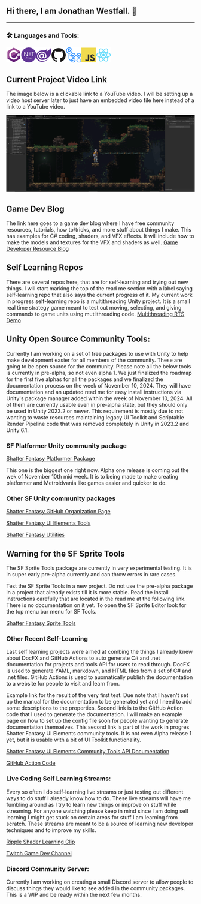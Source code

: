 ## Hi there, I am Jonathan Westfall. 👋
----
### :hammer_and_wrench: Languages and Tools:

<div>
 <img src="https://github.com/devicons/devicon/blob/master/icons/csharp/csharp-original.svg" title="C#" **alt="C#" width="40" height="40" align="left"/>
 <img src="https://github.com/devicons/devicon/blob/master/icons/dotnetcore/dotnetcore-original.svg" title="Dot Net Core" **alt="Dot Net Core" width="40" height="40" align="left"/>
 <img src="https://github.com/devicons/devicon/blob/master/icons/blazor/blazor-original.svg" title="Blazor" **alt="Blazor" width="40" height="40" align="left"/>
</div>
<div>
 <img src="https://github.com/devicons/devicon/blob/master/icons/github/github-original.svg" title="Github" **alt="Github" width="40" height="40" align="left"/>
 <img src="https://github.com/devicons/devicon/blob/master/icons/githubactions/githubactions-original.svg" title="Github Actions" **alt="Github Actions" width="40" height="40" align="left"/>
</div>
<div>
 <img src="https://github.com/devicons/devicon/blob/master/icons/javascript/javascript-original.svg" title="Javascript" **alt="Javascript" width="40" height="40" align="left"/>
 <img src="https://github.com/devicons/devicon/blob/master/icons/react/react-original.svg" title="React" **alt="React" width="40" height="40"/>
</div>

## Current Project Video Link
The image below is a clickable link to a YouTube video. 
I will be setting up a video host server later to just have an embedded video file here instead of a link to a YouTube video.


[![Project Update Vieo Link](assets/images/project-update-thumbnail.PNG)](https://www.youtube.com/watch?v=rffI_-mzNRw)



## Game Dev Blog
The link here goes to a game dev blog where I have free community resources, tutorials, how to/tricks, and more stuff about things I make.
This has examples for C# coding, shaders, and VFX effects. It will include how to make the models and textures for the VFX and shaders as well.
[Game Developer Resource Blog](https://jonathans-private-organization.gitbook.io/jonathan-westfall-dev-blog)

## Self Learning Repos
There are several repos here, that are for self-learning and trying out new things. I will start marking the top of the read me section with a label saying self-learning repo that also says the current progress of it.
My current work in progress self-learning repo is a multithreading Unity project. It is a small real time strategy game meant to test out moving, selecting, and giving commands to game units using mutlithreading code. 
[Multithreading RTS Demo](https://github.com/crowhound/Multithreaded-RTS-DOTS-Demo)

## Unity Open Source Community Tools:
Currently I am working on a set of free packages to use with Unity to help make development easier for all members of the community. 
These are going to be open source for the community. Please note all the below tools is currently in pre-alpha, so not even alpha 1. 
We just finalized the roadmap for the first five alphas for all the packages and we finalized the documentation process on the week of November 10, 2024.
They will have documentation and an updated read me for easy install instructions via Unity's package manager added within the week of November 10, 2024.
All of them are currently usable even in pre-alpha state, but they should only be used in Unity 2023.2 or newer. 
This requirement is mostly due to not wanting to waste resources maintaining legacy UI Toolkit and Scriptable Render Pipeline code that was removed completely in Unity in 2023.2 and Unity 6.1.

### SF Platformer Unity community package
[Shatter Fantasy Platformer Package](https://github.com/crowhound/SF-Platformer)

This one is the biggest one right now. Alpha one release is coming out the wek of November 10th mid week.
It is to being made to make creating platformer and Metroidvania like games easier and quicker to do.

### Other SF Unity community packages
[Shatter Fantasy GitHub Organization Page](https://github.com/Shatter-Fantasy)

[Shatter Fantasy UI Elements Tools](https://github.com/Shatter-Fantasy/SF-UI-Elements)

[Shatter Fantasy Utilities](https://github.com/Shatter-Fantasy/SF-Utilities)

## Warning for the SF Sprite Tools
The SF Sprite Tools package are currently in very experimental testing. 
It is in super early pre-alpha currently and can throw errors in rare cases.

Test the SF Sprite Tools in a new project. Do not use the pre-alpha package in a project that already exists till it is more stable.
Read the install instructions carefully that are located in the read me at the following link.
There is no documentation on it yet. To open the SF Sprite Editor look for the top menu bar menu for SF Tools.

[Shatter Fantasy Sprite Tools](https://github.com/crowhound/SF-Sprite-Tools)


### Other Recent Self-Learning 
Last self learning projects were aimed at combing the things I already knew about DocFX and GitHub Actions to auto generate C# and .net documentation for projects and tools API for users to read through.
DocFX is used to generate YAML, markdown, and HTML files from a set of C# and .net files. 
GitHub Actions is used to auomatically publish the documentation to a website for people to visit and learn from. 

Example link for the result of the very first test. Due note that I haven't set up the manual for the documentation to be generated yet and I need to add some descriptions to the properties.
Second link is to the GitHub Action code that I used to generate the documentation. I will make an example page on how to set up the config file soon for people wanting to generate documentation themselves.
This second link is part of the work in progres Shatter Fantasy UI Elements community tools. It is not even Alpha release 1 yet, but it is usable with a bit of UI Toolkit functionality.

[Shatter Fantasy UI Elements Community Tools API Documentation](https://shatter-fantasy.github.io/SF-UI-Elements/api/SFEditor.UIElements.Utilities.MouseRectDragManipulator.html)

[GitHub Action Code](https://github.com/Shatter-Fantasy/SF-UI-Elements/blob/master/.github/workflows/documentation.yml)

### Live Coding Self Learning Streams:
Every so often I do self-learning live streams or just testing out different ways to do stuff I already know how to do. 
These live streams will have me fumbling around as I try to learn new things or improve on stuff while streaming.
For anyone watching please keep in mind since I am doing self learning I might get stuck on certain areas for stuff I am learning from scratch.
These streams are meant to be a source of learning new developer techniques and to improve my skills.

[Ripple Shader Learning Clip](https://www.twitch.tv/videos/2300075570)

[Twitch Game Dev Channel](https://www.twitch.tv/8bitsperplay)


### Discord Community Server:
Currently I am working on creating a small Discord server to allow people to discuss things they would like to see added in the community packages. This is a WIP and be ready within the next few months. 

<!--
### Want To Support Future Community Tools.
For anyone wanting to support me, when I release the first set of public tools for the community you can donate on Ko-Fi.
[![ko-fi](https://ko-fi.com/img/githubbutton_sm.svg)](https://ko-fi.com/I2I4XDBZE)


-->

